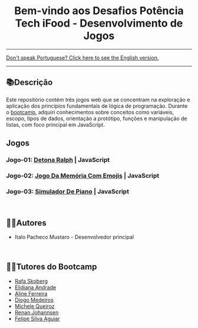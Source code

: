 <div align="center">
<h1>Bem-vindo aos Desafios Potência Tech iFood - Desenvolvimento de Jogos</h1> 
</div>

<hr>
<a href="https://github.com/ItaloPachecoMustaro/dio-game-development-portfolio/blob/main/README-EN.md">Don't speak Portuguese? Click here to see the English version.</a>
<hr>

## 📚Descrição

Este repositório contém três jogos web que se concentram na exploração e aplicação dos princípios fundamentais de lógica de programação. Durante o [bootcamp](https://web.dio.me/track/potencia-tech-ifood-desenvolvimento-de-jogos), adquiri conhecimentos sobre conceitos como variáveis, escopo, tipos de dados, orientação a protótipo, funções e manipulação de listas, com foco principal em JavaScript.

## Jogos

### Jogo-01: [Detona Ralph](./wreck-it-ralph) | JavaScript

### Jogo-02: [Jogo Da Memória Com Emojis](./memory-game-with-emojis) | JavaScript

### Jogo-03: [Simulador De Piano](./piano-simulator) | JavaScript

<br>

## 🧑‍💻Autores

- Italo Pacheco Mustaro - Desenvolvedor principal

<br>

## 👨‍🏫Tutores do Bootcamp

- [Rafa Skoberg](https://www.linkedin.com/in/rafaskoberg/)
- [Elidiana Andrade](https://www.linkedin.com/in/elidianaandrade/)
- [Aline Ferreira](https://www.linkedin.com/in/aalineferreira/)
- [Diogo Medeiros](https://www.linkedin.com/in/diogomainardes/)
- [Michele Queiroz](https://www.linkedin.com/in/michelequeirozambrosio/)
- [Renan Johannsen](https://www.linkedin.com/in/renanjpaula/)
- [Felipe Silva Aguiar](https://www.linkedin.com/in/felipe-exe/)
  <br>
